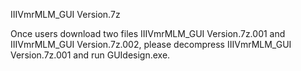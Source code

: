
IIIVmrMLM_GUI Version.7z

Once users download two files IIIVmrMLM_GUI Version.7z.001 and IIIVmrMLM_GUI Version.7z.002, please decompress IIIVmrMLM_GUI Version.7z.001 and run GUIdesign.exe.